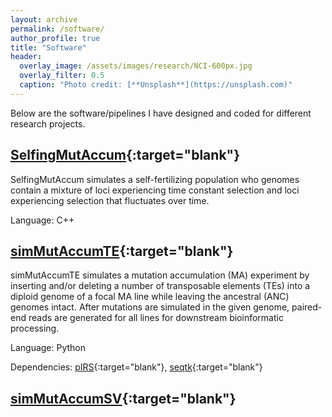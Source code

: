 ```yaml
---
layout: archive
permalink: /software/
author_profile: true
title: "Software"
header:
  overlay_image: /assets/images/research/NCI-600px.jpg
  overlay_filter: 0.5
  caption: "Photo credit: [**Unsplash**](https://unsplash.com)"
---
```


Below are the software/pipelines I have designed and coded for different research projects.

## [SelfingMutAccum](https://github.com/EddieKHHo/SelfingMutAccum){:target="blank"}

SelfingMutAccum simulates a self-fertilizing population who genomes contain a mixture of loci experiencing time constant selection and loci experiencing selection that fluctuates over time. 

Language: C++

## [simMutAccumTE](https://github.com/EddieKHHo/simMutAccumTE){:target="blank"}

simMutAccumTE simulates a mutation accumulation (MA) experiment by inserting and/or deleting a number of transposable elements (TEs) into a diploid genome of a focal MA line while leaving the ancestral (ANC) genomes intact. After mutations are simulated in the given genome,  paired-end reads are generated for all lines for downstream bioinformatic processing.

Language: Python

Dependencies: [pIRS](https://github.com/galaxy001/pirs){:target="blank"}, [seqtk](https://github.com/lh3/seqtk){:target="blank"}

## [simMutAccumSV](https://github.com/EddieKHHo/simMutAccumSV){:target="blank"}
